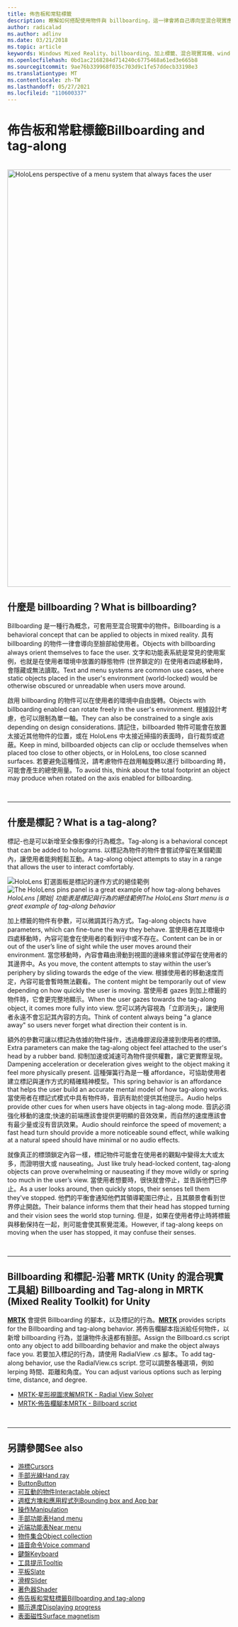 ```yaml
---
title: 佈告板和常駐標籤
description: 瞭解如何搭配使用物件與 billboarding，這一律會將自己導向至混合現實應用程式中的使用者。
author: radicalad
ms.author: adlinv
ms.date: 03/21/2018
ms.topic: article
keywords: Windows Mixed Reality、billboarding、加上標籤、混合現實耳機、windows Mixed Reality 耳機、虛擬實境耳機、HoloLens、MRTK、Mixed Reality 工具組
ms.openlocfilehash: 0bd1ac2168284d714240c6775468a61ed3e665b8
ms.sourcegitcommit: 9ae76b339968f035c703d9c1fe57ddecb33198e3
ms.translationtype: MT
ms.contentlocale: zh-TW
ms.lasthandoff: 05/27/2021
ms.locfileid: "110600337"
---
```

# <a name="billboarding-and-tag-along"></a><span data-ttu-id="63ba8-104">佈告板和常駐標籤</span><span class="sxs-lookup"><span data-stu-id="63ba8-104">Billboarding and tag-along</span></span>

<br>

<img src="images/MRTK_TagAlong.gif" alt="HoloLens perspective of a menu system that always faces the user" width="940px">
<br>

## <a name="what-is-billboarding"></a><span data-ttu-id="63ba8-105">什麼是 billboarding？</span><span class="sxs-lookup"><span data-stu-id="63ba8-105">What is billboarding?</span></span>

<span data-ttu-id="63ba8-106">Billboarding 是一種行為概念，可套用至混合現實中的物件。</span><span class="sxs-lookup"><span data-stu-id="63ba8-106">Billboarding is a behavioral concept that can be applied to objects in mixed reality.</span></span> <span data-ttu-id="63ba8-107">具有 billboarding 的物件一律會導向至臉部給使用者。</span><span class="sxs-lookup"><span data-stu-id="63ba8-107">Objects with billboarding always orient themselves to face the user.</span></span> <span data-ttu-id="63ba8-108">文字和功能表系統是常見的使用案例，也就是在使用者環境中放置的靜態物件 (世界鎖定的) 在使用者四處移動時，會隱藏或無法讀取。</span><span class="sxs-lookup"><span data-stu-id="63ba8-108">Text and menu systems are common use cases, where static objects placed in the user's environment (world-locked) would be otherwise obscured or unreadable when users move around.</span></span>

<span data-ttu-id="63ba8-109">啟用 billboarding 的物件可以在使用者的環境中自由旋轉。</span><span class="sxs-lookup"><span data-stu-id="63ba8-109">Objects with billboarding enabled can rotate freely in the user's environment.</span></span> <span data-ttu-id="63ba8-110">根據設計考慮，也可以限制為單一軸。</span><span class="sxs-lookup"><span data-stu-id="63ba8-110">They can also be constrained to a single axis depending on design considerations.</span></span> <span data-ttu-id="63ba8-111">請記住，billboarded 物件可能會在放置太接近其他物件的位置，或在 HoloLens 中太接近掃描的表面時，自行裁剪或遮蔽。</span><span class="sxs-lookup"><span data-stu-id="63ba8-111">Keep in mind, billboarded objects can clip or occlude themselves when placed too close to other objects, or in HoloLens, too close scanned surfaces.</span></span> <span data-ttu-id="63ba8-112">若要避免這種情況，請考慮物件在啟用軸旋轉以進行 billboarding 時，可能會產生的總使用量。</span><span class="sxs-lookup"><span data-stu-id="63ba8-112">To avoid this, think about the total footprint an object may produce when rotated on the axis enabled for billboarding.</span></span>

<br>

---
## <a name="what-is-a-tag-along"></a><span data-ttu-id="63ba8-113">什麼是標記？</span><span class="sxs-lookup"><span data-stu-id="63ba8-113">What is a tag-along?</span></span>

<span data-ttu-id="63ba8-114">標記-也是可以新增至全像影像的行為概念。</span><span class="sxs-lookup"><span data-stu-id="63ba8-114">Tag-along is a behavioral concept that can be added to holograms.</span></span> <span data-ttu-id="63ba8-115">以標記為物件的物件會嘗試停留在某個範圍內，讓使用者能夠輕鬆互動。</span><span class="sxs-lookup"><span data-stu-id="63ba8-115">A tag-along object attempts to stay in a range that allows the user to interact comfortably.</span></span>

<span data-ttu-id="63ba8-116">![HoloLens 釘選面板是標記的運作方式的絕佳範例](images/tagalong-1000px.jpg)</span><span class="sxs-lookup"><span data-stu-id="63ba8-116">![The HoloLens pins panel is a great example of how tag-along behaves](images/tagalong-1000px.jpg)</span></span><br>
<span data-ttu-id="63ba8-117">*HoloLens [開始] 功能表是標記與行為的絕佳範例*</span><span class="sxs-lookup"><span data-stu-id="63ba8-117">*The HoloLens Start menu is a great example of tag-along behavior*</span></span>

<span data-ttu-id="63ba8-118">加上標籤的物件有參數，可以微調其行為方式。</span><span class="sxs-lookup"><span data-stu-id="63ba8-118">Tag-along objects have parameters, which can fine-tune the way they behave.</span></span> <span data-ttu-id="63ba8-119">當使用者在其環境中四處移動時，內容可能會在使用者的看到行中或不存在。</span><span class="sxs-lookup"><span data-stu-id="63ba8-119">Content can be in or out of the user’s line of sight while the user moves around their environment.</span></span> <span data-ttu-id="63ba8-120">當您移動時，內容會藉由滑動到視圖的邊緣來嘗試停留在使用者的其邊界中。</span><span class="sxs-lookup"><span data-stu-id="63ba8-120">As you move, the content attempts to stay within the user’s periphery by sliding towards the edge of the view.</span></span> <span data-ttu-id="63ba8-121">根據使用者的移動速度而定，內容可能會暫時無法觀看。</span><span class="sxs-lookup"><span data-stu-id="63ba8-121">The content might be temporarily out of view depending on how quickly the user is moving.</span></span> <span data-ttu-id="63ba8-122">當使用者 gazes 到加上標籤的物件時，它會更完整地顯示。</span><span class="sxs-lookup"><span data-stu-id="63ba8-122">When the user gazes towards the tag-along object, it comes more fully into view.</span></span> <span data-ttu-id="63ba8-123">您可以將內容視為「立即消失」，讓使用者永遠不會忘記其內容的方向。</span><span class="sxs-lookup"><span data-stu-id="63ba8-123">Think of content always being "a glance away" so users never forget what direction their content is in.</span></span>

<span data-ttu-id="63ba8-124">額外的參數可讓以標記為依據的物件操作，透過橡膠波段連接到使用者的標頭。</span><span class="sxs-lookup"><span data-stu-id="63ba8-124">Extra parameters can make the tag-along object feel attached to the user's head by a rubber band.</span></span> <span data-ttu-id="63ba8-125">抑制加速或減速可為物件提供權數，讓它更實際呈現。</span><span class="sxs-lookup"><span data-stu-id="63ba8-125">Dampening acceleration or deceleration gives weight to the object making it feel more physically present.</span></span> <span data-ttu-id="63ba8-126">這種彈簧行為是一種 affordance，可協助使用者建立標記與運作方式的精確精神模型。</span><span class="sxs-lookup"><span data-stu-id="63ba8-126">This spring behavior is an affordance that helps the user build an accurate mental model of how tag-along works.</span></span> <span data-ttu-id="63ba8-127">當使用者在標記式模式中具有物件時，音訊有助於提供其他提示。</span><span class="sxs-lookup"><span data-stu-id="63ba8-127">Audio helps provide other cues for when users have objects in tag-along mode.</span></span> <span data-ttu-id="63ba8-128">音訊必須強化移動的速度;快速的前端應該會提供更明顯的音效效果，而自然的速度應該會有最少量或沒有音訊效果。</span><span class="sxs-lookup"><span data-stu-id="63ba8-128">Audio should reinforce the speed of movement; a fast head turn should provide a more noticeable sound effect, while walking at a natural speed should have minimal or no audio effects.</span></span>

<span data-ttu-id="63ba8-129">就像真正的標頭鎖定內容一樣，標記物件可能會在使用者的觀點中變得太大或太多，而證明很大或 nauseating。</span><span class="sxs-lookup"><span data-stu-id="63ba8-129">Just like truly head-locked content, tag-along objects can prove overwhelming or nauseating if they move wildly or spring too much in the user’s view.</span></span> <span data-ttu-id="63ba8-130">當使用者想要時，很快就會停止，並告訴他們已停止。</span><span class="sxs-lookup"><span data-stu-id="63ba8-130">As a user looks around, then quickly stops, their senses tell them they've stopped.</span></span> <span data-ttu-id="63ba8-131">他們的平衡會通知他們其領導範圍已停止，且其願景會看到世界停止開啟。</span><span class="sxs-lookup"><span data-stu-id="63ba8-131">Their balance informs them that their head has stopped turning and their vision sees the world stop turning.</span></span> <span data-ttu-id="63ba8-132">但是，如果在使用者停止時將標籤與移動保持在一起，則可能會使其察覺混淆。</span><span class="sxs-lookup"><span data-stu-id="63ba8-132">However, if tag-along keeps on moving when the user has stopped, it may confuse their senses.</span></span>

<br>

---

## <a name="billboarding-and-tag-along-in-mrtk-mixed-reality-toolkit-for-unity"></a><span data-ttu-id="63ba8-133">Billboarding 和標記-沿著 MRTK (Unity 的混合現實工具組) </span><span class="sxs-lookup"><span data-stu-id="63ba8-133">Billboarding and Tag-along in MRTK (Mixed Reality Toolkit) for Unity</span></span>
<span data-ttu-id="63ba8-134">**[MRTK](https://github.com/Microsoft/MixedRealityToolkit-Unity)** 會提供 Billboarding 的腳本，以及標記的行為。</span><span class="sxs-lookup"><span data-stu-id="63ba8-134">**[MRTK](https://github.com/Microsoft/MixedRealityToolkit-Unity)** provides scripts for the Billboarding and tag-along behavior.</span></span> <span data-ttu-id="63ba8-135">將佈告欄腳本指派給任何物件，以新增 billboarding 行為，並讓物件永遠都有臉部。</span><span class="sxs-lookup"><span data-stu-id="63ba8-135">Assign the Billboard.cs script onto any object to add billboarding behavior and make the object always face you.</span></span> <span data-ttu-id="63ba8-136">若要加入標記的行為，請使用 RadialView .cs 腳本。</span><span class="sxs-lookup"><span data-stu-id="63ba8-136">To add tag-along behavior, use the RadialView.cs script.</span></span> <span data-ttu-id="63ba8-137">您可以調整各種選項，例如 lerping 時間、距離和角度。</span><span class="sxs-lookup"><span data-stu-id="63ba8-137">You can adjust various options such as lerping time, distance, and degree.</span></span>

* [<span data-ttu-id="63ba8-138">MRTK-星形視圖求解</span><span class="sxs-lookup"><span data-stu-id="63ba8-138">MRTK - Radial View Solver</span></span>](/windows/mixed-reality/mrtk-unity/features/ux-building-blocks/solvers/solver#radialview)
* [<span data-ttu-id="63ba8-139">MRTK-佈告欄腳本</span><span class="sxs-lookup"><span data-stu-id="63ba8-139">MRTK - Billboard script</span></span>](https://github.com/microsoft/MixedRealityToolkit-Unity/blob/mrtk_release/Assets/MixedRealityToolkit.SDK/Features/UX/Scripts/Utilities/Billboard.cs)


<br>

---

## <a name="see-also"></a><span data-ttu-id="63ba8-140">另請參閱</span><span class="sxs-lookup"><span data-stu-id="63ba8-140">See also</span></span>

* [<span data-ttu-id="63ba8-141">游標</span><span class="sxs-lookup"><span data-stu-id="63ba8-141">Cursors</span></span>](cursors.md)
* [<span data-ttu-id="63ba8-142">手部光線</span><span class="sxs-lookup"><span data-stu-id="63ba8-142">Hand ray</span></span>](point-and-commit.md)
* [<span data-ttu-id="63ba8-143">Button</span><span class="sxs-lookup"><span data-stu-id="63ba8-143">Button</span></span>](button.md)
* [<span data-ttu-id="63ba8-144">可互動的物件</span><span class="sxs-lookup"><span data-stu-id="63ba8-144">Interactable object</span></span>](interactable-object.md)
* [<span data-ttu-id="63ba8-145">週框方塊和應用程式列</span><span class="sxs-lookup"><span data-stu-id="63ba8-145">Bounding box and App bar</span></span>](app-bar-and-bounding-box.md)
* [<span data-ttu-id="63ba8-146">操作</span><span class="sxs-lookup"><span data-stu-id="63ba8-146">Manipulation</span></span>](direct-manipulation.md)
* [<span data-ttu-id="63ba8-147">手部功能表</span><span class="sxs-lookup"><span data-stu-id="63ba8-147">Hand menu</span></span>](hand-menu.md)
* [<span data-ttu-id="63ba8-148">近端功能表</span><span class="sxs-lookup"><span data-stu-id="63ba8-148">Near menu</span></span>](near-menu.md)
* [<span data-ttu-id="63ba8-149">物件集合</span><span class="sxs-lookup"><span data-stu-id="63ba8-149">Object collection</span></span>](object-collection.md)
* [<span data-ttu-id="63ba8-150">語音命令</span><span class="sxs-lookup"><span data-stu-id="63ba8-150">Voice command</span></span>](voice-input.md)
* [<span data-ttu-id="63ba8-151">鍵盤</span><span class="sxs-lookup"><span data-stu-id="63ba8-151">Keyboard</span></span>](keyboard.md)
* [<span data-ttu-id="63ba8-152">工具提示</span><span class="sxs-lookup"><span data-stu-id="63ba8-152">Tooltip</span></span>](tooltip.md)
* [<span data-ttu-id="63ba8-153">平板</span><span class="sxs-lookup"><span data-stu-id="63ba8-153">Slate</span></span>](slate.md)
* [<span data-ttu-id="63ba8-154">滑桿</span><span class="sxs-lookup"><span data-stu-id="63ba8-154">Slider</span></span>](slider.md)
* [<span data-ttu-id="63ba8-155">著色器</span><span class="sxs-lookup"><span data-stu-id="63ba8-155">Shader</span></span>](shader.md)
* [<span data-ttu-id="63ba8-156">佈告板和常駐標籤</span><span class="sxs-lookup"><span data-stu-id="63ba8-156">Billboarding and tag-along</span></span>](billboarding-and-tag-along.md)
* [<span data-ttu-id="63ba8-157">顯示進度</span><span class="sxs-lookup"><span data-stu-id="63ba8-157">Displaying progress</span></span>](progress.md)
* [<span data-ttu-id="63ba8-158">表面磁性</span><span class="sxs-lookup"><span data-stu-id="63ba8-158">Surface magnetism</span></span>](surface-magnetism.md)